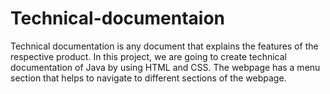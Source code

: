 # Technical-documentaion
Technical documentation is any document that explains the features of the respective product. 
In this project, we are going to create technical documentation of Java by using HTML and CSS. 
The webpage has a menu section that helps to navigate to different sections of the webpage.
